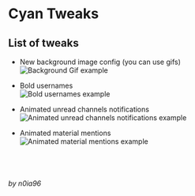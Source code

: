 # Cyan Tweaks<br>

## List of tweaks<br>
* New background image config (you can use gifs)<br>
![Background Gif example](https://i.imgur.com/5aI0gvz.gif)<br>

* Bold usernames<br>
![Bold usernames example](https://i.imgur.com/WvcSlDM.png)<br>


* Animated unread channels notifications<br>
![Animated unread channels notifications example](https://i.imgur.com/c2YeXV9.gif)<br>


* Animated material mentions<br>
![Animated material mentions example](https://i.imgur.com/Uu77KjQ.gif)<br>

<br>
<br>

###### by n0ia96